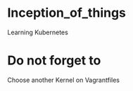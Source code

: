 # Inception_of_things
Learning Kubernetes


# Do not forget to
Choose another Kernel on Vagrantfiles
